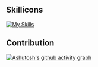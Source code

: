 ## Skillicons
[![My Skills](https://skillicons.dev/icons?i=anaconda,androidstudio,apple,atom,bash,bitbucket,c,cs,cpp,css,dart,docker,dotnet,eclipse,elasticsearch,emacs,flask,flutter,git,github,html,java,js,linux,mysql,nginx,ps,php,phpstorm,postgres,pycharm,py,redis,sqlite,sublime,swift,tailwind,vim,visualstudio,vscode,ubuntu,wordpress,xd&theme=dark)](https://skillicons.dev)

## Contribution

[![Ashutosh's github activity graph](https://github-readme-activity-graph.vercel.app/graph?username=ChifuyuArabelio&bg_color=0e1015&color=9298a0&line=6bd063&point=ffffff&area_color=2e6b37&hide_title=true&area=true&days=31)](https://github.com/ashutosh00710/github-readme-activity-graph)
